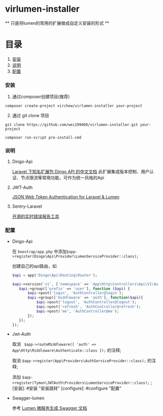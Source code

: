 # virlumen-installer

** 只是将lumen的常用的扩展做成自定义安装的形式  **

# 目录
1. <a href="#install">安装</a>
2. <a href="#instructions">说明</a>
3. <a href="#configure">配置</a>

### <span id="install">安装</span>

1. 通过composer创建项目(推荐)

`composer create-project virchow/virlumen-installer your-project`

2. 通过 git clone 项目

`git clone https://github.com/wei199469/virlumen-installer.git your-project`

`composer run-script pre-install-cmd`

### <span id="instructions">说明</span>

1. Dingo-Api

	[Laravel 下知名扩展包 Dingo API 的中文文档](https://learnku.com/docs/dingo-api/2.0.0 "Laravel 下知名扩展包 Dingo API 的中文文档") 
此扩展集成版本控制、用户认证、节点限流等常用功能，可作为统一风格的Api

2. JWT-Auth

	[JSON Web Token Authentication for Laravel & Lumen](https://jwt-auth.readthedocs.io/en/develop/ "JSON Web Token Authentication for Laravel & Lumen")

3. Sentry-Laravel

	[开源的实时错误报告工具](https://docs.sentry.io/platforms/php/ "开源的实时错误报告工具")

### <span id="configure">配置</span>

- Dingo-Api

    在 `boostrap/app.php` 中添加`$app->register(Dingo\Api\Provider\LumenServiceProvider::class);`
    
    创建自己的api路由，如
     ```php
    $api = app('Dingo\Api\Routing\Router');

    $api->version('v1', ['namespace' => 'App\Http\Controllers\Api\V1\Auth'], function ($api) {
        $api->group(['prefix' => 'user'], function ($api) {
            $api->post('login', 'AuthController@login');
            $api->group(['middleware' => 'auth'], function($api){
                $api->post('logout', 'AuthController@logout');
                $api->post('refresh', 'AuthController@refresh');
                $api->post('me', 'AuthController@me');
            });
        });
    });

    ```

- Jwt-Auth

    取消 ` $app->routeMiddleware([
        'auth' => App\Http\Middleware\Authenticate::class
    ]);` 的注释;

    取消 `$app->register(App\Providers\AuthServiceProvider::class);` 的注释;

    添加 `$app->register(Tymon\JWTAuth\Providers\LumenServiceProvider::class);` ;
[安装]: #安装 "安装跳转"
[configure]: #configure "配置"

- Swagger-lumen

    参考 [Lumen 微服务生成 Swagger 文档](https://learnku.com/articles/21886)